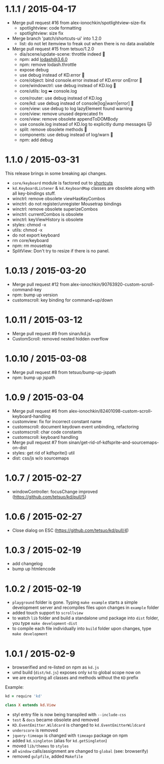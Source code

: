
1.1.1 / 2015-04-17
==================

  * Merge pull request #16 from alex-ionochkin/spotlightview-size-fix
    * spotlightview: code formatting
    * spotlightview: size fix
  * Merge branch 'patch/shortcuts-ui' into 1.2.0
    * list: do not let itemview to freak out when there is no data available
  * Merge pull request #15 from tetsuo/1.2.0
    * dia/scene/update-scene: throttle indeed :hatched_chick:
    * npm: add lodash@3.6.0
    * npm: remove lodash.throttle
    * expose debug
    * use debug instead of KD.error :balloon:
    * core/object: bind console.error instead of KD.error onError :hatched_chick:
    * core/windowctrl: use debug instead of KD.log :rabbit:
    * core/utils: log :arrow_right: console.log
    * core/router: use debug instead of KD.log
    * core/kd: use debug instead of console[log|warn|error] :hamster:
    * core/view: use debug to log lazyElement found warning
    * core/view: remove unused deprecated fn
    * core/view: remove obsolete appendToDOMBody
    * use console.log instead of KD.log to explicitly dump messages :cat:
    * split: remove obsolete methods :cop:
    * components: use debug instead of log/warn :hear_no_evil:
    * npm: add debug

1.1.0 / 2015-03-31
==================

 This release brings in some breaking api changes.

 * `core/keyboard` module is factored out to [shortcuts](https://github.com/koding/shortcuts)
 * `kd.KeyboardListener` & `kd.KeyboardMap` classes are obsolete along with all key-bindings stuff.
 * winctrl: remove obsolete viewHasKeyCombos
 * winctrl: do not register/unregister Mousetrap bindings
 * winctrl: remove obsolete superizeCombos
 * winctrl: currentCombos is obsolete
 * winctrl: keyViewHistory is obsolete
 * styles: chmod -x
 * utils: chmod -x
 * do not export keyboard
 * rm core/keyboard
 * npm: rm mousetrap
 * SplitView: Don't try to resize if there is no panel.

1.0.13 / 2015-03-20
==================

 * Merge pull request #12 from alex-ionochkin/90763920-custom-scroll-command-key
 * npm: bump up version
 * customscroll: key binding for command+up/down

1.0.11 / 2015-03-12
==================

 * Merge pull request #9 from sinan/kd.js
 * CustomScroll: removed nested hidden overflow

1.0.10 / 2015-03-08
==================

 * Merge pull request #8 from tetsuo/bump-up-jspath
 * npm: bump up jspath

1.0.9 / 2015-03-04
==================

 * Merge pull request #6 from alex-ionochkin/82401098-custom-scroll-keyboard-handling
 * customview: fix for incorrect constant name
 * customscroll: document keydown event unbinding, refactoring
 * customscroll: char code constants
 * customscroll: keyboard handling
 * Merge pull request #7 from sinan/get-rid-of-kdfsprite-and-sourcemaps-on-dist
 * styles: get rid of kdfsprite() util
 * dist: css/js w/o sourcemaps

1.0.7 / 2015-02-27
==================

 * windowController: focusChange improved (https://github.com/tetsuo/kd/pull/5)

1.0.6 / 2015-02-27
==================

 * Close dialog on ESC (https://github.com/tetsuo/kd/pull/4)

1.0.3 / 2015-02-19
==================

 * add changelog
 * bump up htmlencode

1.0.2 / 2015-02-19
==================

* `playground` folder is gone. Typing `make example` starts a simple development server and recompiles files upon changes in `example` folder
* added touch support to `scrollview`
* to watch `lib` folder and build a standalone umd package into `dist` folder, you type `make development-dist`
* to compile each file individually into `build` folder upon changes, type `make development`

1.0.1 / 2015-02-9
==================

* browserified and re-listed on npm as `kd.js`
* umd build (`dist/kd.js`) exposes only `kd` to global scope now on
* we are exporting all classes and methods without the `KD` prefix

Example:

```coffeescript
kd = require 'kd'

class X extends kd.View
```

* styl entry file is now being transpiled with `--include-css`
* `test` & `docs` became obsolete and removed
* `KD.EventEmitter.Wildcard` is changed to `kd.EventEmitterWildcard`
* `underscore` is removed
* `jquery-timeago` is changed with `timeago` package on npm
* added `kd.singleton` (alias for `kd.getSingleton`)
* moved `lib/themes` to `styles`
* all `window` calls/assignment are changed to `global` (see: browserify)
* removed `gulpfile`, added `Makefile`

